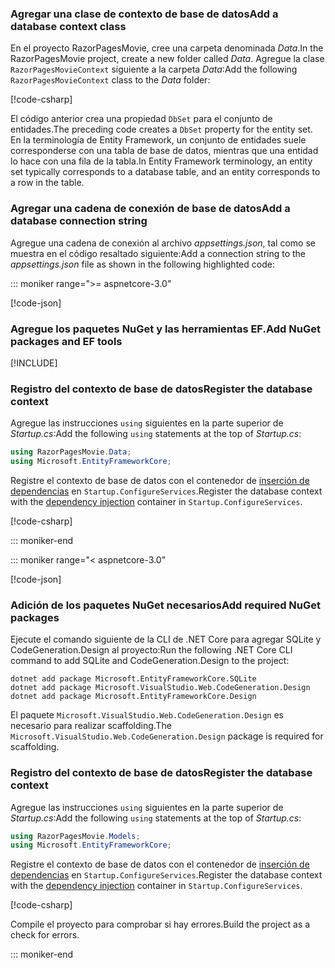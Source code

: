 <a name="dc"></a>

### <a name="add-a-database-context-class"></a><span data-ttu-id="ab687-101">Agregar una clase de contexto de base de datos</span><span class="sxs-lookup"><span data-stu-id="ab687-101">Add a database context class</span></span>

<span data-ttu-id="ab687-102">En el proyecto RazorPagesMovie, cree una carpeta denominada *Data*.</span><span class="sxs-lookup"><span data-stu-id="ab687-102">In the RazorPagesMovie project, create a new folder called *Data*.</span></span> <span data-ttu-id="ab687-103">Agregue la clase `RazorPagesMovieContext` siguiente a la carpeta *Data*:</span><span class="sxs-lookup"><span data-stu-id="ab687-103">Add the following `RazorPagesMovieContext` class to the *Data* folder:</span></span>

[!code-csharp[](~/tutorials/razor-pages/razor-pages-start/sample/RazorPagesMovie30/Data/RazorPagesMovieContext.cs)]

<span data-ttu-id="ab687-104">El código anterior crea una propiedad `DbSet` para el conjunto de entidades.</span><span class="sxs-lookup"><span data-stu-id="ab687-104">The preceding code creates a `DbSet` property for the entity set.</span></span> <span data-ttu-id="ab687-105">En la terminología de Entity Framework, un conjunto de entidades suele corresponderse con una tabla de base de datos, mientras que una entidad lo hace con una fila de la tabla.</span><span class="sxs-lookup"><span data-stu-id="ab687-105">In Entity Framework terminology, an entity set typically corresponds to a database table, and an entity corresponds to a row in the table.</span></span>

<a name="cs"></a>

### <a name="add-a-database-connection-string"></a><span data-ttu-id="ab687-106">Agregar una cadena de conexión de base de datos</span><span class="sxs-lookup"><span data-stu-id="ab687-106">Add a database connection string</span></span>

<span data-ttu-id="ab687-107">Agregue una cadena de conexión al archivo *appsettings.json*, tal como se muestra en el código resaltado siguiente:</span><span class="sxs-lookup"><span data-stu-id="ab687-107">Add a connection string to the *appsettings.json* file as shown in the following highlighted code:</span></span>

::: moniker range=">= aspnetcore-3.0"

[!code-json[](~/tutorials/razor-pages/razor-pages-start/sample/RazorPagesMovie30/appsettings_SQLite.json?highlight=10-12)]

### <a name="add-nuget-packages-and-ef-tools"></a><span data-ttu-id="ab687-108">Agregue los paquetes NuGet y las herramientas EF.</span><span class="sxs-lookup"><span data-stu-id="ab687-108">Add NuGet packages and EF tools</span></span>

[!INCLUDE[](~/includes/add-EF-NuGet-SQLite-CLI.md)]

<a name="reg"></a>

### <a name="register-the-database-context"></a><span data-ttu-id="ab687-109">Registro del contexto de base de datos</span><span class="sxs-lookup"><span data-stu-id="ab687-109">Register the database context</span></span>

<span data-ttu-id="ab687-110">Agregue las instrucciones `using` siguientes en la parte superior de *Startup.cs*:</span><span class="sxs-lookup"><span data-stu-id="ab687-110">Add the following `using` statements at the top of *Startup.cs*:</span></span>

```csharp
using RazorPagesMovie.Data;
using Microsoft.EntityFrameworkCore;
```

<span data-ttu-id="ab687-111">Registre el contexto de base de datos con el contenedor de [inserción de dependencias](xref:fundamentals/dependency-injection) en `Startup.ConfigureServices`.</span><span class="sxs-lookup"><span data-stu-id="ab687-111">Register the database context with the [dependency injection](xref:fundamentals/dependency-injection) container in `Startup.ConfigureServices`.</span></span>

[!code-csharp[](~/tutorials/razor-pages/razor-pages-start/sample/RazorPagesMovie30/Startup.cs?name=snippet_UseSqlite&highlight=11-12)]

::: moniker-end

::: moniker range="< aspnetcore-3.0"

[!code-json[](~/tutorials/razor-pages/razor-pages-start/sample/RazorPagesMovie/appsettings_SQLite.json?highlight=8-9)]

### <a name="add-required-nuget-packages"></a><span data-ttu-id="ab687-112">Adición de los paquetes NuGet necesarios</span><span class="sxs-lookup"><span data-stu-id="ab687-112">Add required NuGet packages</span></span>

<span data-ttu-id="ab687-113">Ejecute el comando siguiente de la CLI de .NET Core para agregar SQLite y CodeGeneration.Design al proyecto:</span><span class="sxs-lookup"><span data-stu-id="ab687-113">Run the following .NET Core CLI command to add SQLite and CodeGeneration.Design to the project:</span></span>

```dotnetcli
dotnet add package Microsoft.EntityFrameworkCore.SQLite
dotnet add package Microsoft.VisualStudio.Web.CodeGeneration.Design
dotnet add package Microsoft.EntityFrameworkCore.Design
```

<span data-ttu-id="ab687-114">El paquete `Microsoft.VisualStudio.Web.CodeGeneration.Design` es necesario para realizar scaffolding.</span><span class="sxs-lookup"><span data-stu-id="ab687-114">The `Microsoft.VisualStudio.Web.CodeGeneration.Design` package is required for scaffolding.</span></span>

<a name="reg"></a>

### <a name="register-the-database-context"></a><span data-ttu-id="ab687-115">Registro del contexto de base de datos</span><span class="sxs-lookup"><span data-stu-id="ab687-115">Register the database context</span></span>

<span data-ttu-id="ab687-116">Agregue las instrucciones `using` siguientes en la parte superior de *Startup.cs*:</span><span class="sxs-lookup"><span data-stu-id="ab687-116">Add the following `using` statements at the top of *Startup.cs*:</span></span>

```csharp
using RazorPagesMovie.Models;
using Microsoft.EntityFrameworkCore;
```

<span data-ttu-id="ab687-117">Registre el contexto de base de datos con el contenedor de [inserción de dependencias](xref:fundamentals/dependency-injection) en `Startup.ConfigureServices`.</span><span class="sxs-lookup"><span data-stu-id="ab687-117">Register the database context with the [dependency injection](xref:fundamentals/dependency-injection) container in `Startup.ConfigureServices`.</span></span>

[!code-csharp[](~/tutorials/razor-pages/razor-pages-start/sample/RazorPagesMovie22/Startup.cs?name=snippet_UseSqlite&highlight=11-12)]

<span data-ttu-id="ab687-118">Compile el proyecto para comprobar si hay errores.</span><span class="sxs-lookup"><span data-stu-id="ab687-118">Build the project as a check for errors.</span></span>

::: moniker-end
